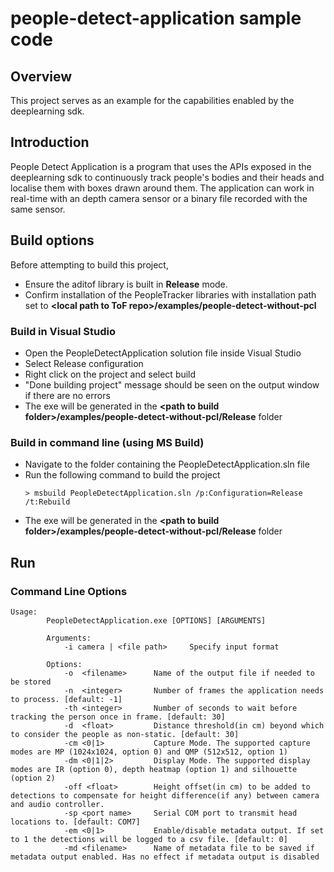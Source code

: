 # people-detect-application sample code

## Overview

This project serves as an example for the capabilities enabled by the deeplearning sdk.

## Introduction

People Detect Application is a program that uses the APIs exposed in the deeplearning sdk to continuously track people's bodies and their heads and localise them with boxes drawn around them. The application can work in real-time with an depth camera sensor or a binary file recorded with the same sensor.

## Build options

Before attempting to build this project, 
* Ensure the aditof library is built in **Release** mode.
* Confirm installation of the PeopleTracker libraries with installation path set to **\<local path to ToF repo\>/examples/people-detect-without-pcl**
	
### Build in Visual Studio

* Open the PeopleDetectApplication solution file inside Visual Studio 
* Select Release configuration
* Right click on the project and select build
* "Done building project" message should be seen on the output window if there are no errors
* The exe will be generated in the **\<path to build folder\>/examples/people-detect-without-pcl/Release** folder

### Build in command line (using MS Build)

* Navigate to the folder containing the PeopleDetectApplication.sln file
* Run the following command to build the project
	```
	> msbuild PeopleDetectApplication.sln /p:Configuration=Release /t:Rebuild
	```
* The exe will be generated in the **\<path to build folder\>/examples/people-detect-without-pcl/Release** folder

## Run

### Command Line Options

```
Usage:
		PeopleDetectApplication.exe [OPTIONS] [ARGUMENTS]
		
		Arguments:
			-i camera | <file path>		Specify input format
			
		Options:
			-o  <filename>		Name of the output file if needed to be stored
			-n  <integer>		Number of frames the application needs to process. [default: -1]
			-th <integer>		Number of seconds to wait before tracking the person once in frame. [default: 30]
			-d  <float>			Distance threshold(in cm) beyond which to consider the people as non-static. [default: 30]
			-cm <0|1>			Capture Mode. The supported capture modes are MP (1024x1024, option 0) and QMP (512x512, option 1)
			-dm <0|1|2>			Display Mode. The supported display modes are IR (option 0), depth heatmap (option 1) and silhouette (option 2)
			-off <float>		Height offset(in cm) to be added to detections to compensate for height difference(if any) between camera and audio controller.
			-sp <port name>		Serial COM port to transmit head locations to. [default: COM7]
			-em <0|1>			Enable/disable metadata output. If set to 1 the detections will be logged to a csv file. [default: 0]
			-md <filename>		Name of metadata file to be saved if metadata output enabled. Has no effect if metadata output is disabled
```